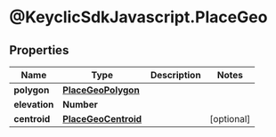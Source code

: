 # @KeyclicSdkJavascript.PlaceGeo

## Properties
Name | Type | Description | Notes
------------ | ------------- | ------------- | -------------
**polygon** | [**PlaceGeoPolygon**](PlaceGeoPolygon.md) |  | 
**elevation** | **Number** |  | 
**centroid** | [**PlaceGeoCentroid**](PlaceGeoCentroid.md) |  | [optional] 


